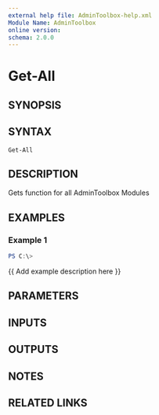 ```yaml
---
external help file: AdminToolbox-help.xml
Module Name: AdminToolbox
online version:
schema: 2.0.0
---
```


# Get-All

## SYNOPSIS

## SYNTAX

```
Get-All
```

## DESCRIPTION
Gets function for all AdminToolbox Modules

## EXAMPLES

### Example 1
```powershell
PS C:\> 
```

{{ Add example description here }}

## PARAMETERS

## INPUTS

## OUTPUTS

## NOTES

## RELATED LINKS
